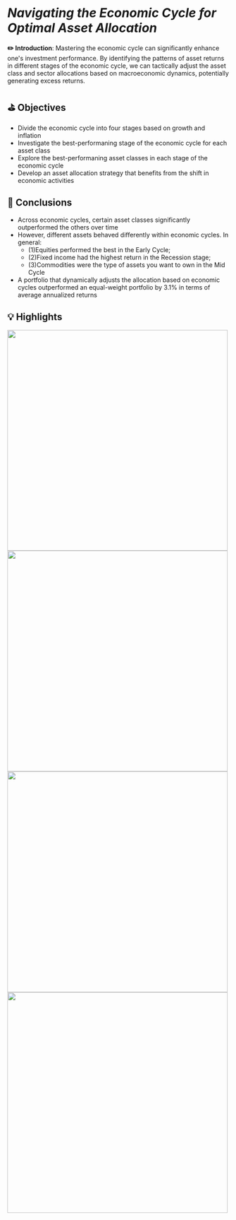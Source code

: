 # *Navigating the Economic Cycle for Optimal Asset Allocation*

**✏️ Introduction**: Mastering the economic cycle can significantly enhance one's investment performance. By identifying the patterns of asset returns in different stages of the economic cycle, we can tactically adjust the asset class and sector allocations based on macroeconomic dynamics, potentially generating excess returns.

## ⛳️ Objectives 
- Divide the economic cycle into four stages based on growth and inflation
- Investigate the best-performaning stage of the economic cycle for each asset class
- Explore the best-performaning asset classes in each stage of the economic cycle
- Develop an asset allocation strategy that benefits from the shift in economic activities

## 📍 Conclusions
- Across economic cycles, certain asset classes significantly outperformed the others over time 
- However, different assets behaved differently within economic cycles. In general:
  - (1)Equities performed the best in the Early Cycle;
  - (2)Fixed income had the highest return in the Recession stage;
  - (3)Commodities were the type of assets you want to own in the Mid Cycle
- A portfolio that dynamically adjusts the allocation based on economic cycles outperformed an equal-weight portfolio by 3.1% in terms of average annualized returns

## 💡 Highlights 

<img src="https://github.com/wayne-kuanghui-shen/python_cycle-adjusted-asset-allocation/blob/main/highlights/four-cycles.png" width="500" > <img src="https://github.com/wayne-kuanghui-shen/python_cycle-adjusted-asset-allocation/blob/main/highlights/cumulative-returns.png" width="500" >
<img src="https://github.com/wayne-kuanghui-shen/python_cycle-adjusted-asset-allocation/blob/main/highlights/within-cycle-return.png" width="500" > <img src="https://github.com/wayne-kuanghui-shen/python_cycle-adjusted-asset-allocation/blob/main/highlights/portfolio_allocations.png" width="500" >
